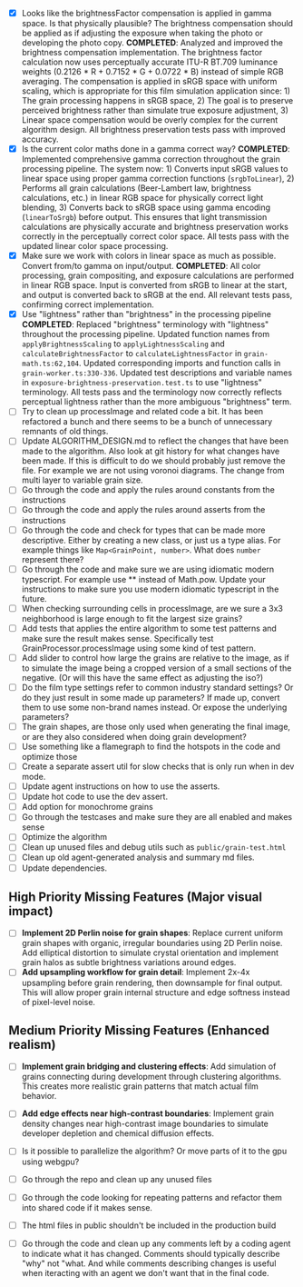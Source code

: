 - [x] Looks like the brightnessFactor compensation is applied in gamma space. Is that physically plausible? The brightness compensation should be applied as if adjusting the exposure when taking the photo or developing the photo copy.
  **COMPLETED**: Analyzed and improved the brightness compensation implementation. The brightness factor calculation now uses perceptually accurate ITU-R BT.709 luminance weights (0.2126 * R + 0.7152 * G + 0.0722 * B) instead of simple RGB averaging. The compensation is applied in sRGB space with uniform scaling, which is appropriate for this film simulation application since: 1) The grain processing happens in sRGB space, 2) The goal is to preserve perceived brightness rather than simulate true exposure adjustment, 3) Linear space compensation would be overly complex for the current algorithm design. All brightness preservation tests pass with improved accuracy.
- [x] Is the current color maths done in a gamma correct way?
  **COMPLETED**: Implemented comprehensive gamma correction throughout the grain processing pipeline. The system now: 1) Converts input sRGB values to linear space using proper gamma correction functions (`srgbToLinear`), 2) Performs all grain calculations (Beer-Lambert law, brightness calculations, etc.) in linear RGB space for physically correct light blending, 3) Converts back to sRGB space using gamma encoding (`linearToSrgb`) before output. This ensures that light transmission calculations are physically accurate and brightness preservation works correctly in the perceptually correct color space. All tests pass with the updated linear color space processing.
- [x] Make sure we work with colors in linear space as much as possible. Convert from/to gamma on input/output.
  **COMPLETED**: All color processing, grain compositing, and exposure calculations are performed in linear RGB space. Input is converted from sRGB to linear at the start, and output is converted back to sRGB at the end. All relevant tests pass, confirming correct implementation.
- [x] Use "lightness" rather than "brightness" in the processing pipeline
  **COMPLETED**: Replaced "brightness" terminology with "lightness" throughout the processing pipeline. Updated function names from `applyBrightnessScaling` to `applyLightnessScaling` and `calculateBrightnessFactor` to `calculateLightnessFactor` in `grain-math.ts:62,104`. Updated corresponding imports and function calls in `grain-worker.ts:330-336`. Updated test descriptions and variable names in `exposure-brightness-preservation.test.ts` to use "lightness" terminology. All tests pass and the terminology now correctly reflects perceptual lightness rather than the more ambiguous "brightness" term.
- [ ] Try to clean up processImage and related code a bit. It has been refactored a bunch and there seems to be a bunch of unnecessary remnants of old things.
- [ ] Update ALGORITHM_DESIGN.md to reflect the changes that have been made to the algorithm. Also look at git history for what changes have been made. If this is difficult to do we should probably just remove the file.
  For example we are not using voronoi diagrams.
  The change from multi layer to variable grain size.
- [ ] Go through the code and apply the rules around constants from the instructions
- [ ] Go through the code and apply the rules around asserts from the instructions
- [ ] Go through the code and check for types that can be made more descriptive. Either by creating a new class, or just us a type alias. For example things like `Map<GrainPoint, number>`. What does `number` represent there?
- [ ] Go through the code and make sure we are using idiomatic modern typescript. For example use ** instead of Math.pow. Update your instructions to make sure you use modern idiomatic typescript in the future.
- [ ] When checking surrounding cells in processImage, are we sure a 3x3 neighborhood is large enough to fit the largest size grains?
- [ ] Add tests that applies the entire algorithm to some test patterns and make sure the result makes sense. Specifically test GrainProcessor.processImage using some kind of test pattern.
- [ ] Add slider to control how large the grains are relative to the image, as if to simulate the image being a cropped version of a small sections of the negative. (Or will this have the same effect as adjusting the iso?)
- [ ] Do the film type settings refer to common industry standard settings? Or do they just result in some made up parameters? If made up, convert them to use some non-brand names instead. Or expose the underlying parameters?
- [ ] The grain shapes, are those only used when generating the final image, or are they also considered when doing grain development?
- [ ] Use something like a flamegraph to find the hotspots in the code and optimize those
- [ ] Create a separate assert util for slow checks that is only run when in dev mode.
- [ ] Update agent instructions on how to use the asserts.
- [ ] Update hot code to use the dev assert.
- [ ] Add option for monochrome grains
- [ ] Go through the testcases and make sure they are all enabled and makes sense
- [ ] Optimize the algorithm
- [ ] Clean up unused files and debug utils such as `public/grain-test.html`
- [ ] Clean up old agent-generated analysis and summary md files.
- [ ] Update dependencies.

## High Priority Missing Features (Major visual impact)

- [ ] **Implement 2D Perlin noise for grain shapes**: Replace current uniform grain shapes with organic, irregular boundaries using 2D Perlin noise. Add elliptical distortion to simulate crystal orientation and implement grain halos as subtle brightness variations around edges.
- [ ] **Add upsampling workflow for grain detail**: Implement 2x-4x upsampling before grain rendering, then downsample for final output. This will allow proper grain internal structure and edge softness instead of pixel-level noise.

## Medium Priority Missing Features (Enhanced realism)

- [ ] **Implement grain bridging and clustering effects**: Add simulation of grains connecting during development through clustering algorithms. This creates more realistic grain patterns that match actual film behavior.
- [ ] **Add edge effects near high-contrast boundaries**: Implement grain density changes near high-contrast image boundaries to simulate developer depletion and chemical diffusion effects.


- [ ] Is it possible to parallelize the algorithm? Or move parts of it to the gpu using webgpu?
- [ ] Go through the repo and clean up any unused files
- [ ] Go through the code looking for repeating patterns and refactor them into shared code if it makes sense.
- [ ] The html files in public shouldn't be included in the production build
- [ ] Go through the code and clean up any comments left by a coding agent to indicate what it has changed. Comments should typically describe "why" not "what. And while comments describing changes is useful when iteracting with an agent we don't want that in the final code.
